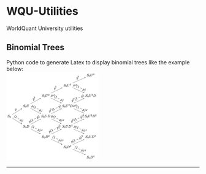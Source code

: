 # WQU-Utilities
WorldQuant University utilities

## Binomial Trees
Python code to generate Latex to display binomial trees like the example below:<br>
<img src="./images/binomial_tree.png" alt="Binomial Tree" width="240">

*****